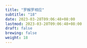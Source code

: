 ```yaml
---
title: "罗睺罗相应"
subtitle: "18"
date: 2023-03-28T09:06:48+08:00
lastmod: 2023-03-28T09:06:48+08:00
draft: false
brewing: false
weight: 18
---
```


